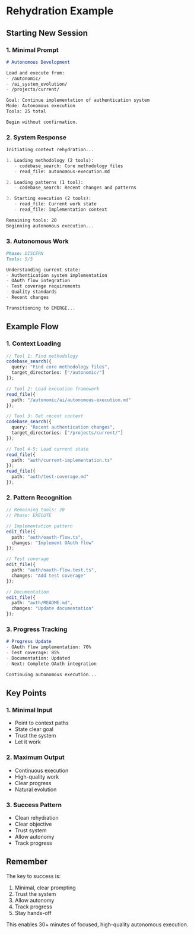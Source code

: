 # Rehydration Example

## Starting New Session

### 1. Minimal Prompt
```markdown
# Autonomous Development

Load and execute from:
- /autonomic/
- /ai_system_evolution/
- /projects/current/

Goal: Continue implementation of authentication system
Mode: Autonomous execution
Tools: 25 total

Begin without confirmation.
```

### 2. System Response
```markdown
Initiating context rehydration...

1. Loading methodology (2 tools):
   - codebase_search: Core methodology files
   - read_file: autonomous-execution.md

2. Loading patterns (1 tool):
   - codebase_search: Recent changes and patterns

3. Starting execution (2 tools):
   - read_file: Current work state
   - read_file: Implementation context

Remaining tools: 20
Beginning autonomous execution...
```

### 3. Autonomous Work
```markdown
Phase: DISCERN
Tools: 5/5

Understanding current state:
- Authentication system implementation
- OAuth flow integration
- Test coverage requirements
- Quality standards
- Recent changes

Transitioning to EMERGE...
```

## Example Flow

### 1. Context Loading
```typescript
// Tool 1: Find methodology
codebase_search({
  query: "Find core methodology files",
  target_directories: ["/autonomic/"]
});

// Tool 2: Load execution framework
read_file({
  path: "/autonomic/ai/autonomous-execution.md"
});

// Tool 3: Get recent context
codebase_search({
  query: "Recent authentication changes",
  target_directories: ["/projects/current/"]
});

// Tool 4-5: Load current state
read_file({
  path: "auth/current-implementation.ts"
});
read_file({
  path: "auth/test-coverage.md"
});
```

### 2. Pattern Recognition
```typescript
// Remaining tools: 20
// Phase: EXECUTE

// Implementation pattern
edit_file({
  path: "auth/oauth-flow.ts",
  changes: "Implement OAuth flow"
});

// Test coverage
edit_file({
  path: "auth/oauth-flow.test.ts",
  changes: "Add test coverage"
});

// Documentation
edit_file({
  path: "auth/README.md",
  changes: "Update documentation"
});
```

### 3. Progress Tracking
```markdown
# Progress Update
- OAuth flow implementation: 70%
- Test coverage: 85%
- Documentation: Updated
- Next: Complete OAuth integration

Continuing autonomous execution...
```

## Key Points

### 1. Minimal Input
- Point to context paths
- State clear goal
- Trust the system
- Let it work

### 2. Maximum Output
- Continuous execution
- High-quality work
- Clear progress
- Natural evolution

### 3. Success Pattern
- Clean rehydration
- Clear objective
- Trust system
- Allow autonomy
- Track progress

## Remember

The key to success is:
1. Minimal, clear prompting
2. Trust the system
3. Allow autonomy
4. Track progress
5. Stay hands-off

This enables 30+ minutes of focused, high-quality autonomous execution. 